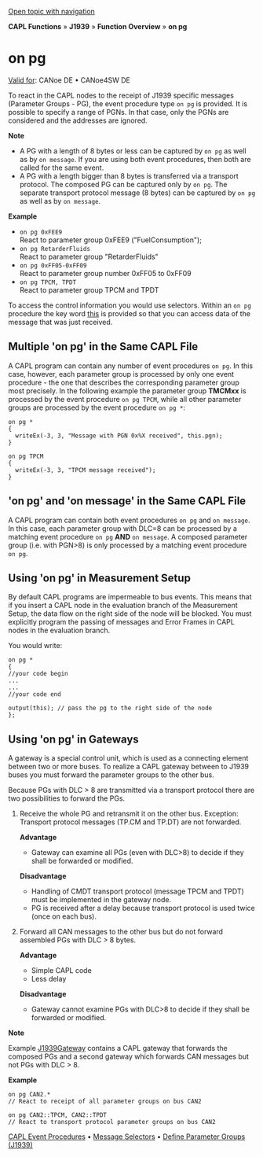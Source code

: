 [Open topic with navigation](../../../../../CANoeDEFamily.htm#Topics/CAPLFunctions/J1939/EventProcedures/CAPLfunctionJ1939OnPG.md)

**CAPL Functions** » **J1939** » **Function Overview** » **on pg**

# on pg

[Valid for](../../../Shared/FeatureAvailability.md): CANoe DE • CANoe4SW DE

To react in the CAPL nodes to the receipt of J1939 specific messages (Parameter Groups - PG), the event procedure type `on pg` is provided. It is possible to specify a range of PGNs. In that case, only the PGNs are considered and the addresses are ignored.

**Note**

- A PG with a length of 8 bytes or less can be captured by `on pg` as well as by `on message`. If you are using both event procedures, then both are called for the same event.
- A PG with a length bigger than 8 bytes is transferred via a transport protocol. The composed PG can be captured only by `on pg`. The separate transport protocol message (8 bytes) can be captured by `on pg` as well as by `on message`.

**Example**

- `on pg 0xFEE9`  
  React to parameter group 0xFEE9 ("FuelConsumption");
- `on pg RetarderFluids`  
  React to parameter group "RetarderFluids"
- `on pg 0xFF05-0xFF09`  
  React to parameter group number 0xFF05 to 0xFF09
- `on pg TPCM, TPDT`  
  React to parameter group TPCM and TPDT

To access the control information you would use selectors. Within an `on pg` procedure the key word [this](../../Other/EventProcedures/CAPLfunctionKeywordThis.md) is provided so that you can access data of the message that was just received.

## Multiple 'on pg' in the Same CAPL File

A CAPL program can contain any number of event procedures `on pg`. In this case, however, each parameter group is processed by only one event procedure - the one that describes the corresponding parameter group most precisely. In the following example the parameter group **TMCMxx** is processed by the event procedure `on pg TPCM`, while all other parameter groups are processed by the event procedure `on pg *`:

```plaintext
on pg *
{
  writeEx(-3, 3, "Message with PGN 0x%X received", this.pgn);
}

on pg TPCM
{
  writeEx(-3, 3, "TPCM message received");
}
```

## 'on pg' and 'on message' in the Same CAPL File

A CAPL program can contain both event procedures `on pg` and `on message`. In this case, each parameter group with DLC=8 can be processed by a matching event procedure `on pg` **AND** `on message`. A composed parameter group (i.e. with PGN>8) is only processed by a matching event procedure `on pg`.

## Using 'on pg' in Measurement Setup

By default CAPL programs are impermeable to bus events. This means that if you insert a CAPL node in the evaluation branch of the Measurement Setup, the data flow on the right side of the node will be blocked. You must explicitly program the passing of messages and Error Frames in CAPL nodes in the evaluation branch.

You would write:

```plaintext
on pg *
{
//your code begin
...
...
//your code end

output(this); // pass the pg to the right side of the node
};
```

## Using 'on pg' in Gateways

A gateway is a special control unit, which is used as a connecting element between two or more buses. To realize a CAPL gateway between to J1939 buses you must forward the parameter groups to the other bus.

Because PGs with DLC > 8 are transmitted via a transport protocol there are two possibilities to forward the PGs.

1. Receive the whole PG and retransmit it on the other bus. Exception: Transport protocol messages (TP.CM and TP.DT) are not forwarded.

   **Advantage**
   - Gateway can examine all PGs (even with DLC>8) to decide if they shall be forwarded or modified.

   **Disadvantage**
   - Handling of CMDT transport protocol (message TPCM and TPDT) must be implemented in the gateway node.
   - PG is received after a delay because transport protocol is used twice (once on each bus).

2. Forward all CAN messages to the other bus but do not forward assembled PGs with DLC > 8 bytes.

   **Advantage**
   - Simple CAPL code
   - Less delay

   **Disadvantage**
   - Gateway cannot examine PGs with DLC>8 to decide if they shall be forwarded or modified.

**Note**

Example [J1939Gateway](../../../SampConf/J1939/CANoe/MoreExamples/J1939Gateway/J1939Gateway.md) contains a CAPL gateway that forwards the composed PGs and a second gateway which forwards CAN messages but not PGs with DLC > 8.

**Example**

```plaintext
on pg CAN2.*
// React to receipt of all parameter groups on bus CAN2

on pg CAN2::TPCM, CAN2::TPDT
// React to transport protocol parameter groups on bus CAN2
```

[CAPL Event Procedures](../../../Shared/CAPL/General/EventProceduresOverview.md) • [Message Selectors](../../CAN/CAPLfunctionMessageSelectors.md) • [Define Parameter Groups (J1939)](../CAPLfunctionsJ1939DefinePG.md)
